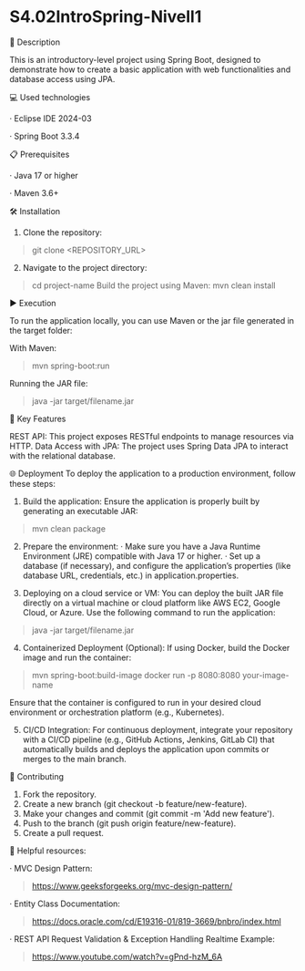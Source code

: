 # S4.02IntroSpring-Nivell1

📄 Description

This is an introductory-level project using Spring Boot, designed to demonstrate how to create a basic application with web functionalities and database access using JPA.

 

💻 Used technologies

· Eclipse IDE 2024-03 

· Spring Boot 3.3.4

 

📋 Prerequisites

· Java 17 or higher 

· Maven 3.6+

 

🛠️ Installation

1. Clone the repository:
> git clone <REPOSITORY_URL>
2. Navigate to the project directory:
> cd project-name
Build the project using Maven:
> mvn clean install

 

▶️ Execution

To run the application locally, you can use Maven or the jar file generated in the target folder:

With Maven:
> mvn spring-boot:run

Running the JAR file:
> java -jar target/filename.jar

 

🔑 Key Features

REST API: This project exposes RESTful endpoints to manage resources via HTTP.
Data Access with JPA: The project uses Spring Data JPA to interact with the relational database.

 

🌐 Deployment
To deploy the application to a production environment, follow these steps:

1. Build the application: Ensure the application is properly built by generating an executable JAR:
> mvn clean package

2. Prepare the environment:
· Make sure you have a Java Runtime Environment (JRE) compatible with Java 17 or higher.
· Set up a database (if necessary), and configure the application’s properties (like database URL, credentials, etc.) in application.properties.

3. Deploying on a cloud service or VM: You can deploy the built JAR file directly on a virtual machine or cloud platform like AWS EC2, Google Cloud, or Azure. Use the following command to run the application:

> java -jar target/filename.jar

4. Containerized Deployment (Optional): If using Docker, build the Docker image and run the container:
> mvn spring-boot:build-image
> docker run -p 8080:8080 your-image-name

Ensure that the container is configured to run in your desired cloud environment or orchestration platform (e.g., Kubernetes).

5. CI/CD Integration: For continuous deployment, integrate your repository with a CI/CD pipeline (e.g., GitHub Actions, Jenkins, GitLab CI) that automatically builds and deploys the application upon commits or merges to the main branch.

 

🤝 Contributing
1. Fork the repository.
2. Create a new branch (git checkout -b feature/new-feature).
3. Make your changes and commit (git commit -m 'Add new feature').
4. Push to the branch (git push origin feature/new-feature).
5. Create a pull request.

 

🔗 Helpful resources: 

· MVC Design Pattern: 
> https://www.geeksforgeeks.org/mvc-design-pattern/

· Entity Class Documentation: 
> https://docs.oracle.com/cd/E19316-01/819-3669/bnbro/index.html

· REST API Request Validation & Exception Handling Realtime Example: 
> https://www.youtube.com/watch?v=gPnd-hzM_6A

